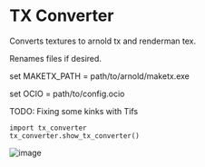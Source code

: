 # TX Converter
 Converts textures to arnold tx and renderman tex.
 
 Renames files if desired.

 set MAKETX_PATH = path/to/arnold/maketx.exe 
 
 set OCIO = path/to/config.ocio
 
TODO:
Fixing some kinks with Tifs

```
import tx_converter
tx_converter.show_tx_converter()
```


![image](https://github.com/user-attachments/assets/efde37df-d940-4b60-ab64-0d1730050317)


